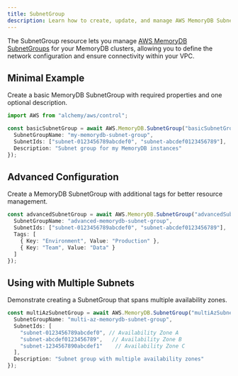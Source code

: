 ```yaml
---
title: SubnetGroup
description: Learn how to create, update, and manage AWS MemoryDB SubnetGroups using Alchemy Cloud Control.
---
```


The SubnetGroup resource lets you manage [AWS MemoryDB SubnetGroups](https://docs.aws.amazon.com/memorydb/latest/userguide/) for your MemoryDB clusters, allowing you to define the network configuration and ensure connectivity within your VPC.

## Minimal Example

Create a basic MemoryDB SubnetGroup with required properties and one optional description.

```ts
import AWS from "alchemy/aws/control";

const basicSubnetGroup = await AWS.MemoryDB.SubnetGroup("basicSubnetGroup", {
  SubnetGroupName: "my-memorydb-subnet-group",
  SubnetIds: ["subnet-0123456789abcdef0", "subnet-abcdef0123456789"],
  Description: "Subnet group for my MemoryDB instances"
});
```

## Advanced Configuration

Create a MemoryDB SubnetGroup with additional tags for better resource management.

```ts
const advancedSubnetGroup = await AWS.MemoryDB.SubnetGroup("advancedSubnetGroup", {
  SubnetGroupName: "advanced-memorydb-subnet-group",
  SubnetIds: ["subnet-0123456789abcdef0", "subnet-abcdef0123456789"],
  Tags: [
    { Key: "Environment", Value: "Production" },
    { Key: "Team", Value: "Data" }
  ]
});
```

## Using with Multiple Subnets

Demonstrate creating a SubnetGroup that spans multiple availability zones.

```ts
const multiAzSubnetGroup = await AWS.MemoryDB.SubnetGroup("multiAzSubnetGroup", {
  SubnetGroupName: "multi-az-memorydb-subnet-group",
  SubnetIds: [
    "subnet-0123456789abcdef0", // Availability Zone A
    "subnet-abcdef0123456789",   // Availability Zone B
    "subnet-1234567890abcdef1"    // Availability Zone C
  ],
  Description: "Subnet group with multiple availability zones"
});
```